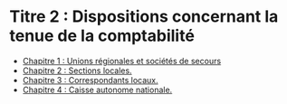 # Titre 2 : Dispositions concernant la tenue de la comptabilité

- [Chapitre 1 : Unions régionales et sociétés de secours](chapitre-1)
- [Chapitre 2 : Sections locales.](chapitre-2)
- [Chapitre 3 : Correspondants locaux.](chapitre-3)
- [Chapitre 4 : Caisse autonome nationale.](chapitre-4)

